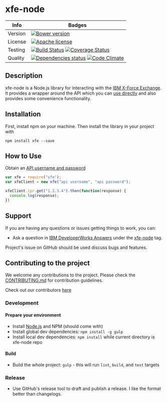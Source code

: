 # xfe-node

| Info          | Badges        |
| ------------- | ------------- |
| Version       | [![Bower version][bower-image]][bower-url]  |
| License  | [![Apache license][license-image]][license-url]  |
| Testing  | [![Build Status][build-image]][build-url] [![Coverage Status][coverage-image]][coverage-url] |
| Quality |  [![Dependencies status][dep-status-image]][dep-status-url]  [![Code Climate][code-climate-image]][code-climate-url] |

## Description

xfe-node is a Node.js library for interacting with the [IBM X-Force Exchange](https://exchange.xforce.ibmcloud.com).
It provides a wrapper around the API which you can [use directly](https://api.xforce.ibmcloud.com) and 
also provides some convenience functionality.

## Installation

First, install npm on your machine. Then install the library in your project with
```shell
npm install xfe --save
```

## How to Use

Obtain an [API username and password](https://exchange.xforce.ibmcloud.com/settings/api)

```javascript
var xfe = require("xfe");
var xfeClient = new xfe("api username", "api password");

xfeClient.ipr.get("1.2.3.4").then(function(response) {
  console.log(response);
})
```

## Support
If you are having any questions or issues getting things to work, you can:

* Ask a question in [IBM DeveloperWorks Answers](https://developer.ibm.com/answers/index.html) under the [xfe-node](https://developer.ibm.com/answers/topics/xfe-node/) tag.

Project's issue on GitHub should be used discuss bugs and features.

## Contributing to the project

We welcome any contributions to the project. Please check the [CONTRIBUTING.md](CONTRIBUTING.md) for contribution guidelines.

Check out our contributors [here](https://github.com/ibm-xforce/xfe-node/graphs/contributors)

### Development
#### Prepare your environment
* Install [Node.js](http://nodejs.org/) and NPM (should come with)
* Install global dev dependencies: `npm install -g gulp`
* Install local dev dependencies: `npm install` while current directory is xfe-node repo

#### Build
* Build the whole project: `gulp` - this will run `lint`, `build`, and `test` targets

### Release
* Use GitHub's release tool to draft and publish a release. I like the format better than
changelogs.

[bower-image]: https://img.shields.io/bower/v/xfe-node.svg?style=flat-square
[bower-url]: http://bower.io/search/?q=xfe-node
[build-image]: http://img.shields.io/travis/ibm-xforce/xfe-node.svg?style=flat-square
[build-url]: https://travis-ci.org/ibm-xforce/xfe-node
[dep-status-image]: https://img.shields.io/david/ibm-xforce/xfe-node.svg?style=flat-square
[dep-status-url]: https://david-dm.org/ibm-xforce/xfe-node
[coverage-image]: https://img.shields.io/coveralls/ibm-xforce/xfe-node.svg?style=flat-square
[coverage-url]: https://coveralls.io/r/ibm-xforce/xfe-node?branch=master
[code-climate-image]: https://img.shields.io/codeclimate/github/ibm-xforce/xfe-node.svg?style=flat-square
[code-climate-url]: https://codeclimate.com/github/ibm-xforce/xfe-node
[license-image]: http://img.shields.io/badge/license-Apachev2-blue.svg?style=flat-square
[license-url]: http://www.apache.org/licenses/LICENSE-2.0

